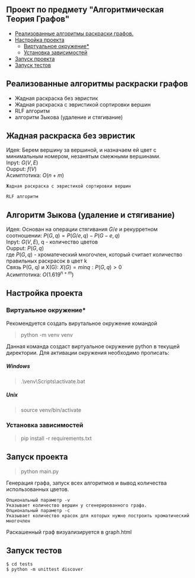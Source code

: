 ## Проект по предмету "Алгоритмическая Теория Графов"

- [Реализованные алгоритмы раскраски графов.](#1)
-  [Настройка проекта](#2)
    + [Виртуальное окружение*](#3)
    + [Установка зависимостей](#4)
-  [Запуск проекта](#5)
-  [Запуск тестов](#6)

<div id="1"></a>

## Реализованные алгоритмы раскраски графов 
- Жадная раскраска без эвристик
- Жадная раскраска с эвристикой сортировки вершин
- RLF алгоритм
- алгоритм Зыкова (удаление и стягивание)

## Жадная раскраска без эвристик
Идея: Берем вершину за вершиной, и назначаем ей цвет с минимальным номером, незанятым смежными вершинами.    
Inpyt: $G(V, E)$  
Oupput: $f(V)$  
Асимптотика: $O(n + m)$  

```
Жадная раскраска с эвристикой сортировки вершин
```

```
RLF алгоритм
```

## Алгоритм Зыкова (удаление и стягивание)
Идея: Основан на операции стягивания $G/e$ и рекурретном соотношении: $P(G, q) = P(G/e, q) − P(G − e, q)$    
Inpyt: $G(V, E)$, q - количество цветов  
Oupput: $P(G, q)$  
где $P(G, q)$ - хроматеческий многочлен, который считает количество правильных раскрасок в цвет k  
Связь P(G, q) и X(G): $X(G) = min{q : P(G, q) > 0}$  
Асимптотика: $O(1.619^{n+m})$  

<div id="2"></a>

## Настройка проекта 

<div id="3"></a>

### Виртуальное окружение* 
Рекомендуется создать вирутальное окружение командой 
> python -m venv venv

Данная команда создаст виртуальное окружение python в текущей директории. 
Для активации окружения необходимо прописать:

##### Windows
> .\venv\Scripts\activate.bat

##### Unix
> source venv/bin/activate

<div id="4"></a>

### Установка зависимостей 
> pip install -r requirements.txt

<div id="5"></a>

## Запуск проекта 

> python main.py

Генерация графа, запуск всех алгоритмов и вывод количества использованных цветов.
~~~
Опциональный параметр -v
Указывает количество вершин у сгенерированного графа.
Опциональный параметр -с
Указывает количество красок для которых нужно построить хроматический многочлен
~~~
Раскашенный граф визуализируется в graph.html

<div id="6"></a>

## Запуск тестов
~~~
$ cd tests
$ python -m unittest discover
~~~




